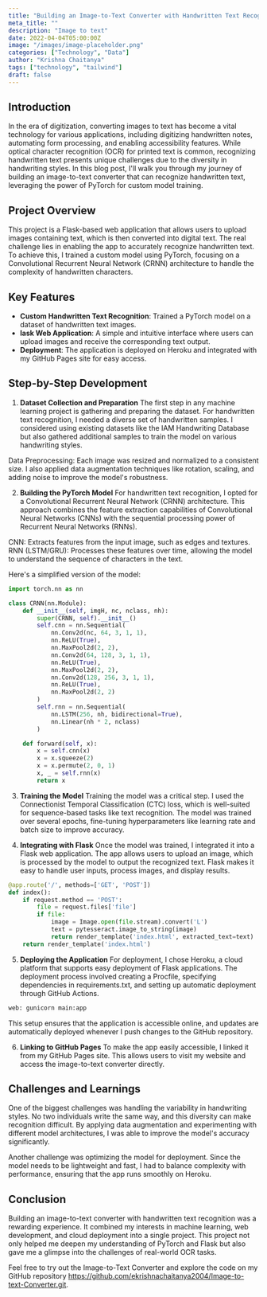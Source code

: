 ```yaml
---
title: "Building an Image-to-Text Converter with Handwritten Text Recognition"
meta_title: ""
description: "Image to text"
date: 2022-04-04T05:00:00Z
image: "/images/image-placeholder.png"
categories: ["Technology", "Data"]
author: "Krishna Chaitanya"
tags: ["technology", "tailwind"]
draft: false
---
```

## Introduction

In the era of digitization, converting images to text has become a vital technology for various applications, including digitizing handwritten notes, automating form processing, and enabling accessibility features. While optical character recognition (OCR) for printed text is common, recognizing handwritten text presents unique challenges due to the diversity in handwriting styles. In this blog post, I'll walk you through my journey of building an image-to-text converter that can recognize handwritten text, leveraging the power of PyTorch for custom model training.

## Project Overview

This project is a Flask-based web application that allows users to upload images containing text, which is then converted into digital text. The real challenge lies in enabling the app to accurately recognize handwritten text. To achieve this, I trained a custom model using PyTorch, focusing on a Convolutional Recurrent Neural Network (CRNN) architecture to handle the complexity of handwritten characters.

## Key Features
- **Custom Handwritten Text Recognition**: Trained a PyTorch model on a dataset of handwritten text images.
- **lask Web Application**: A simple and intuitive interface where users can upload images and receive the corresponding text output.
- **Deployment**: The application is deployed on Heroku and integrated with my GitHub Pages site for easy access.

## Step-by-Step Development
1. **Dataset Collection and Preparation**
The first step in any machine learning project is gathering and preparing the dataset. For handwritten text recognition, I needed a diverse set of handwritten samples. I considered using existing datasets like the IAM Handwriting Database but also gathered additional samples to train the model on various handwriting styles.

Data Preprocessing:
Each image was resized and normalized to a consistent size. I also applied data augmentation techniques like rotation, scaling, and adding noise to improve the model's robustness.

2. **Building the PyTorch Model**
For handwritten text recognition, I opted for a Convolutional Recurrent Neural Network (CRNN) architecture. This approach combines the feature extraction capabilities of Convolutional Neural Networks (CNNs) with the sequential processing power of Recurrent Neural Networks (RNNs).

CNN: Extracts features from the input image, such as edges and textures.
RNN (LSTM/GRU): Processes these features over time, allowing the model to understand the sequence of characters in the text.

Here's a simplified version of the model:

```python
import torch.nn as nn

class CRNN(nn.Module):
    def __init__(self, imgH, nc, nclass, nh):
        super(CRNN, self).__init__()
        self.cnn = nn.Sequential(
            nn.Conv2d(nc, 64, 3, 1, 1),
            nn.ReLU(True),
            nn.MaxPool2d(2, 2),
            nn.Conv2d(64, 128, 3, 1, 1),
            nn.ReLU(True),
            nn.MaxPool2d(2, 2),
            nn.Conv2d(128, 256, 3, 1, 1),
            nn.ReLU(True),
            nn.MaxPool2d(2, 2)
        )
        self.rnn = nn.Sequential(
            nn.LSTM(256, nh, bidirectional=True),
            nn.Linear(nh * 2, nclass)
        )

    def forward(self, x):
        x = self.cnn(x)
        x = x.squeeze(2)
        x = x.permute(2, 0, 1)
        x, _ = self.rnn(x)
        return x
```

3. **Training the Model**
Training the model was a critical step. I used the Connectionist Temporal Classification (CTC) loss, which is well-suited for sequence-based tasks like text recognition. The model was trained over several epochs, fine-tuning hyperparameters like learning rate and batch size to improve accuracy.

4. **Integrating with Flask**
Once the model was trained, I integrated it into a Flask web application. The app allows users to upload an image, which is processed by the model to output the recognized text. Flask makes it easy to handle user inputs, process images, and display results.

```python
@app.route('/', methods=['GET', 'POST'])
def index():
    if request.method == 'POST':
        file = request.files['file']
        if file:
            image = Image.open(file.stream).convert('L')
            text = pytesseract.image_to_string(image)
            return render_template('index.html', extracted_text=text)
    return render_template('index.html')
```

5. **Deploying the Application**
For deployment, I chose Heroku, a cloud platform that supports easy deployment of Flask applications. The deployment process involved creating a Procfile, specifying dependencies in requirements.txt, and setting up automatic deployment through GitHub Actions.

```bash
web: gunicorn main:app
```

This setup ensures that the application is accessible online, and updates are automatically deployed whenever I push changes to the GitHub repository.

6. **Linking to GitHub Pages**
To make the app easily accessible, I linked it from my GitHub Pages site. This allows users to visit my website and access the image-to-text converter directly.

## Challenges and Learnings

One of the biggest challenges was handling the variability in handwriting styles. No two individuals write the same way, and this diversity can make recognition difficult. By applying data augmentation and experimenting with different model architectures, I was able to improve the model's accuracy significantly.

Another challenge was optimizing the model for deployment. Since the model needs to be lightweight and fast, I had to balance complexity with performance, ensuring that the app runs smoothly on Heroku.

## Conclusion

Building an image-to-text converter with handwritten text recognition was a rewarding experience. It combined my interests in machine learning, web development, and cloud deployment into a single project. This project not only helped me deepen my understanding of PyTorch and Flask but also gave me a glimpse into the challenges of real-world OCR tasks.

Feel free to try out the Image-to-Text Converter and explore the code on my GitHub repository https://github.com/ekrishnachaitanya2004/Image-to-text-Converter.git.
